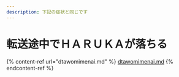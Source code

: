 ```yaml
---
description: 下記の症状と同じです
---
```


# 転送途中でＨＡＲＵＫＡが落ちる

{% content-ref url="dtawomimenai.md" %}
[dtawomimenai.md](dtawomimenai.md)
{% endcontent-ref %}
